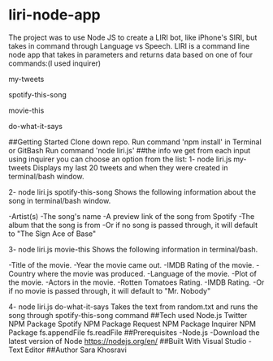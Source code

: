 # liri-node-app

The project was to use Node JS to create a LIRI bot, like iPhone's SIRI, but takes in command through Language vs Speech. LIRI is a command line node app that takes in parameters and returns data based on one of four commands:(I used inquirer)

my-tweets

spotify-this-song

movie-this

do-what-it-says

##Getting Started
Clone down repo.
Run command 'npm install' in Terminal or GitBash
Run command 'node liri.js' 
##the info we get from each input
using inquirer you can choose an option from the list:
1- node liri.js my-tweets
Displays my last 20 tweets and when they were created in terminal/bash window.

2- node liri.js spotify-this-song 
Shows the following information about the song in terminal/bash window.

-Artist(s)
-The song's name
-A preview link of the song from Spotify
-The album that the song is from
-Or if no song is passed through, it will default to "The Sign Ace of Base"

3- node liri.js movie-this 
Shows the following information in terminal/bash.

-Title of the movie.
-Year the movie came out.
-IMDB Rating of the movie.
-Country where the movie was produced.
-Language of the movie.
-Plot of the movie.
-Actors in the movie.
-Rotten Tomatoes Rating.
-IMDB Rating.
-Or if no movie is passed through, it will default to "Mr. Nobody"

4- node liri.js do-what-it-says
Takes the text from random.txt and runs the song through spotify-this-song command
##Tech used
Node.js
Twitter NPM Package 
Spotify NPM Package 
Request NPM Package 
Inquirer NPM Package
fs.appendFile
fs.readFile
##Prerequisites
 -Node.js 
 -Download the latest version of Node https://nodejs.org/en/
##Built With
Visual Studio - Text Editor
##Author
Sara Khosravi 